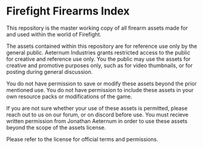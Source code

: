 # Firefight Firearms Index
This repository is the master working copy of all firearm assets made for and used within the world of Firefight.

The assets contained within this repository are for reference use only by the general public. Aeternum Industries grants restricted access to the public for creative and reference use only. You the public may use the assets for creative and promotive purposes only, such as for video thumbnails, or for posting during general discussion.

You do not have permission to save or modify these assets beyond the prior mentioned use. You do not have permission to include these assets in your own resource packs or modifications of the game.

If you are not sure whether your use of these assets is permitted, please reach out to us on our forum, or on discord before use. You must recieve written permission from Jonathan Aeternum in order to use these assets beyond the scope of the assets license.

Please refer to the license for official terms and permissions.
